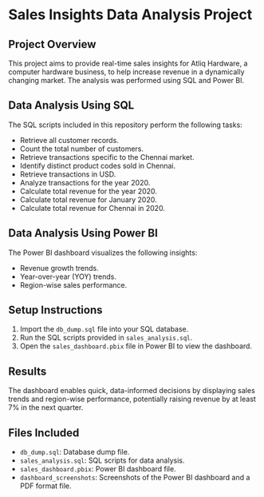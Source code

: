 # Sales Insights Data Analysis Project

## Project Overview
This project aims to provide real-time sales insights for Atliq Hardware, a computer hardware business, to help increase revenue in a dynamically changing market. The analysis was performed using SQL and Power BI.

## Data Analysis Using SQL
The SQL scripts included in this repository perform the following tasks:
- Retrieve all customer records.
- Count the total number of customers.
- Retrieve transactions specific to the Chennai market.
- Identify distinct product codes sold in Chennai.
- Retrieve transactions in USD.
- Analyze transactions for the year 2020.
- Calculate total revenue for the year 2020.
- Calculate total revenue for January 2020.
- Calculate total revenue for Chennai in 2020.

## Data Analysis Using Power BI
The Power BI dashboard visualizes the following insights:
- Revenue growth trends.
- Year-over-year (YOY) trends.
- Region-wise sales performance.

## Setup Instructions
1. Import the `db_dump.sql` file into your SQL database.
2. Run the SQL scripts provided in `sales_analysis.sql`.
3. Open the `sales_dashboard.pbix` file in Power BI to view the dashboard.

## Results
The dashboard enables quick, data-informed decisions by displaying sales trends and region-wise performance, potentially raising revenue by at least 7% in the next quarter.

## Files Included
- `db_dump.sql`: Database dump file.
- `sales_analysis.sql`: SQL scripts for data analysis.
- `sales_dashboard.pbix`: Power BI dashboard file.
- `dashboard_screenshots`: Screenshots of the Power BI dashboard and a PDF format file.
